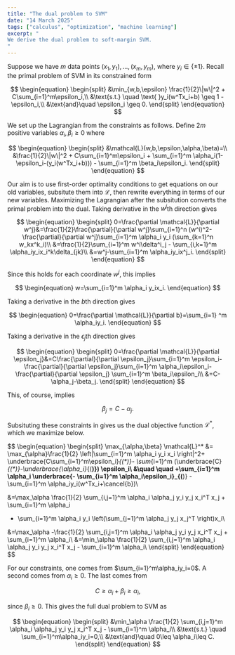 ```yaml
---
title: "The dual problem to SVM"
date: "14 March 2025"
tags: ["calculus", "optimization", "machine learning"]
excerpt: "
We derive the dual problem to soft-margin SVM. 
"
---
```


Suppose we have $m$ data points $(x_1,y_1),...,(x_m,y_m)$, where $y_i\in \{\pm 1\}$. Recall the primal problem of SVM in its constrained form

$$
\begin{equation}
\begin{split}
&\min_{w,b,\epsilon} \frac{1}{2}\|w\|^2 + C\sum_{i=1}^m\epsilon_i,\\
&\text{s.t.} \quad \text{ }y_i(w^Tx_i+b) \geq 1 - \epsilon_i,\\
&\text{and}\quad \epsilon_i \geq 0.
\end{split}
\end{equation}
$$

We set up the Lagrangian from the constraints as follows. Define $2m$ positive variables $\alpha_i,\beta_i\geq 0$ where

$$
\begin{equation}
\begin{split}
&\mathcal{L}(w,b,\epsilon,\alpha,\beta)=\\
&\frac{1}{2}\|w\|^2 + C\sum_{i=1}^m\epsilon_i + \sum_{i=1}^m \alpha_i(1-\epsilon_i-(y_i(w^Tx_i+b))) - \sum_{i=1}^m \beta_i\epsilon_i.
\end{split}
\end{equation}
$$

Our aim is to use first-order optimality conditions to get equations on our old variables, subsitute them into $\mathcal{L}$, then rewrite everything in terms of our new variables. Maximizing the Lagrangian after the subsitution converts the primal problem into the dual. Taking derivative in the $w^j$th direction gives

$$
\begin{equation}
\begin{split}
0=\frac{\partial \mathcal{L}}{\partial w^j}&=\frac{1}{2}\frac{\partial}{\partial w^j}\sum_{i=1}^n (w^i)^2-\frac{\partial}{\partial w^j}\sum_{i=1}^m \alpha_i y_i (\sum_{k=1}^n w_kx^k_i)\\
&=\frac{1}{2}\sum_{i=1}^m w^i\delta^i_j - \sum_{i,k=1}^m \alpha_iy_ix_i^k\delta_{jk}\\
&=w^j-\sum_{i=1}^m \alpha_iy_ix^j_i.
\end{split}
\end{equation}
$$

Since this holds for each coordinate $w^j$, this implies

$$
\begin{equation}
w=\sum_{i=1}^m \alpha_i y_ix_i.
\end{equation}
$$

Taking a derivative in the $b$th direction gives

$$
\begin{equation}
0=\frac{\partial \mathcal{L}}{\partial b}=\sum_{i=1}
^m \alpha_iy_i.
\end{equation}
$$

Taking a derivative in the $\epsilon_j$th direction gives

$$
\begin{equation}
\begin{split}
0=\frac{\partial \mathcal{L}}{\partial \epsilon_j}&=C\frac{\partial}{\partial \epsilon_j}\sum_{i=1}^m \epsilon_i- \frac{\partial}{\partial \epsilon_j}\sum_{i=1}^m \alpha_i\epsilon_i- \frac{\partial}{\partial \epsilon_j} \sum_{i=1}^m \beta_i\epsilon_i\\
&=C-\alpha_j-\beta_j.
\end{split}
\end{equation}
$$

This, of course, implies

$$
\begin{equation}
\beta_j=C-\alpha_j.
\end{equation}
$$

Subsituting these constraints in gives us the dual objective function $\mathcal{L}^*$, which we maximize below.

$$
\begin{equation}
\begin{split}
\max_{\alpha,\beta} \mathcal{L}^* &= \max_{\alpha}\frac{1}{2} \left\|\sum_{i=1}^m \alpha_i y_i x_i \right\|^2+ \underbrace{C\sum_{i=1}^m\epsilon_i}_{(*)}- \sum_{i=1}^m (\underbrace{C}_{(*)}-\underbrace{\alpha_i}_{(**)}) \epsilon_i\\
&\quad \quad +\sum_{i=1}^m \alpha_i \underbrace{- \sum_{i=1}^m \alpha_i\epsilon_i}_{(**)} - \sum_{i=1}^m \alpha_iy_i(w^Tx_i+\cancel{b})\\

&=\max_\alpha \frac{1}{2} \sum_{i,j=1}^m \alpha_i \alpha_j y_i y_j x_i^T x_j + \sum_{i=1}^m \alpha_i
- \sum_{i=1}^m \alpha_i y_i \left(\sum_{j=1}^m \alpha_j y_j x_j^T \right)x_i\\

&=\max_\alpha -\frac{1}{2} \sum_{i,j=1}^m \alpha_i \alpha_j y_i y_j x_i^T x_j + \sum_{i=1}^m \alpha_i\\
&=\min_\alpha \frac{1}{2} \sum_{i,j=1}^m \alpha_i \alpha_j y_i y_j x_i^T x_j - \sum_{i=1}^m \alpha_i\\
\end{split}
\end{equation}
$$

For our constraints, one comes from $\sum_{i=1}^m\alpha_iy_i=0$. A second comes from $\alpha_i\geq 0$. The last comes from

$$
\begin{equation}
C\geq \alpha_i+\beta_i\geq \alpha_i,
\end{equation}
$$

since $\beta_i\geq 0$. This gives the full dual problem to SVM as

$$
\begin{equation}
\begin{split}
&\min_\alpha \frac{1}{2} \sum_{i,j=1}^m \alpha_i \alpha_j y_i y_j x_i^T x_j - \sum_{i=1}^m \alpha_i\\
&\text{s.t.} \quad \sum_{i=1}^m\alpha_iy_i=0,\\
&\text{and}\quad 0\leq \alpha_i\leq C.
\end{split}
\end{equation}
$$
